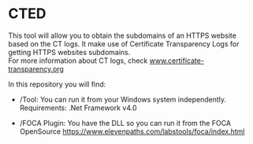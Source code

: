 # CTED
This tool will allow you to obtain the subdomains of an HTTPS website based on the CT logs. It make use of Certificate Transparency Logs for getting HTTPS websites subdomains.<br/>
For more information about CT logs, check www.certificate-transparency.org

In this repository you will find:

- /Tool: You can run it from your Windows system independently.<br/>
   Requirements: .Net Framework v4.0

- /FOCA Plugin: You have the DLL so you can run it from the FOCA OpenSource https://www.elevenpaths.com/labstools/foca/index.html
